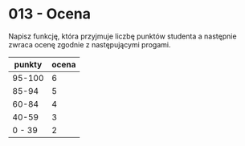 # 013 - Ocena

Napisz funkcję, która przyjmuje liczbę punktów studenta a następnie zwraca ocenę zgodnie
z następującymi progami.

| punkty | ocena |
| ------ | ----- |
| 95-100 | 6     |
| 85-94  | 5     |
| 60-84  | 4     |
| 40-59  | 3     |
| 0 - 39 | 2     |

